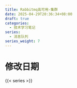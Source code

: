 ```yaml
---
title: Rabbitmq高可用-集群
date: 2025-04-29T20:36:34+08:00
draft: true
categories:
  - 技术学习笔记
series:
  - 消息队列
series_weight: 7
---
```

# 修改日期
{{< series >}}
